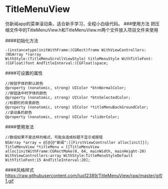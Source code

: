 # TitleMenuView
  仿新闻app的菜单滚动条，适合新手学习，全程小白级代码。
###使用方法
  把压缩文件中的TitleMenuView.h和TitleMenuView.m两个文件放入项目文件夹使用
  
####初始化方法
``` 
-(instancetype)initWithFrame:(CGRect)frame WithViewControllers:(NSArray *)array 
WithStyle:(TitleMenuScrollViewStyle) titleMenuStyle WithTitleFont:(CGFloat)font AndTitleInterval:(CGFloat)space;
```
####可设置的属性
```
//按钮字体的默认颜色
@property (nonatomic, strong) UIColor *btnNormalColor;
//按钮选中时字体的颜色
@property (nonatomic, strong) UIColor *btnSelectedColor;
//标题栏的背景颜色
@property (nonatomic, strong) UIColor *titleMenuBackGroundColor;
//滚动条的颜色
@property (nonatomic, strong) UIColor *sliderColor;
```
####使用发法
```
//数组如果不是这样的格式，可能会造成标题不显示或报错
NSArray *array = @[@{@"新闻":[[FirstViewController alloc]init]}];
TitleMenuView *titleMenu = [[TitleMenuView alloc]initWithFrame:CGRectMake(0, 64, mainWidth, mainHeight-20) 
WithViewControllers:array WithStyle:TitleMenuStyleDefault WithTitleFont:15 AndTitleInterval:20];
```
####风格样式
https://raw.githubusercontent.com/luo12389/TitleMenuView/raw/master/gif/1.gif
